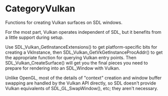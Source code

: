 
# CategoryVulkan

Functions for creating Vulkan surfaces on SDL windows.

For the most part, Vulkan operates independent of SDL, but it benefits from
a little support during setup.

Use SDL_Vulkan_GetInstanceExtensions() to get platform-specific bits for
creating a VkInstance, then SDL_Vulkan_GetVkGetInstanceProcAddr() to get
the appropriate function for querying Vulkan entry points. Then
SDL_Vulkan_CreateSurface() will get you the final pieces you need to
prepare for rendering into an SDL_Window with Vulkan.

Unlike OpenGL, most of the details of "context" creation and window buffer
swapping are handled by the Vulkan API directly, so SDL doesn't provide
Vulkan equivalents of SDL_GL_SwapWindow(), etc; they aren't necessary.
